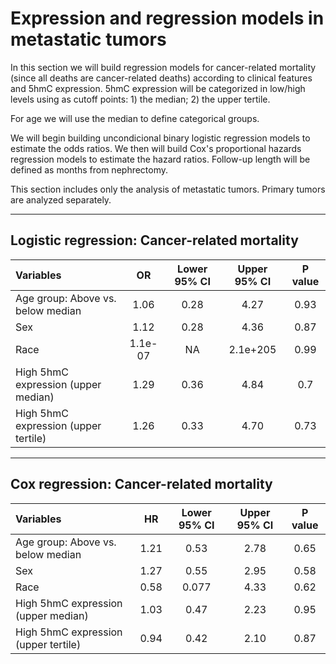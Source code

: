 # Expression and regression models in metastatic tumors





In this section we will build regression models for cancer-related mortality (since all deaths are cancer-related deaths) according to clinical features and 5hmC expression. 5hmC expression will be categorized in low/high levels using as cutoff points: 1) the median; 2) the upper tertile. 

For age we will use the median to define categorical groups.

We will begin building uncondicional binary logistic regression models to estimate the odds ratios. We then will build Cox's proportional hazards regression models to estimate the hazard ratios. Follow-up length will be defined as months from nephrectomy.

This section includes only the analysis of metastatic tumors. Primary tumors are analyzed separately.



***

## Logistic regression: Cancer-related mortality




|Variables                            |   OR    | Lower 95% CI | Upper 95% CI | P value |
|:------------------------------------|:-------:|:------------:|:------------:|:-------:|
|Age group: Above vs. below median    |  1.06   |     0.28     |     4.27     |  0.93   |
|Sex                                  |  1.12   |     0.28     |     4.36     |  0.87   |
|Race                                 | 1.1e-07 |      NA      |   2.1e+205   |  0.99   |
|High 5hmC expression (upper median)  |  1.29   |     0.36     |     4.84     |   0.7   |
|High 5hmC expression (upper tertile) |  1.26   |     0.33     |     4.70     |  0.73   |

***

## Cox regression: Cancer-related mortality


|Variables                            |  HR  | Lower 95% CI | Upper 95% CI | P value |
|:------------------------------------|:----:|:------------:|:------------:|:-------:|
|Age group: Above vs. below median    | 1.21 |     0.53     |     2.78     |  0.65   |
|Sex                                  | 1.27 |     0.55     |     2.95     |  0.58   |
|Race                                 | 0.58 |    0.077     |     4.33     |  0.62   |
|High 5hmC expression (upper median)  | 1.03 |     0.47     |     2.23     |  0.95   |
|High 5hmC expression (upper tertile) | 0.94 |     0.42     |     2.10     |  0.87   |

